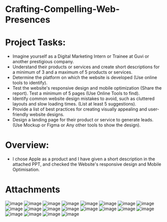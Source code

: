 # Crafting-Compelling-Web-Presences
# Project Tasks:

- Imagine yourself as a Digital Marketing Intern or Trainee at Guvi or another prestigious company.
- Understand their products or services and create short descriptions for a minimum of 3 and a maximum of 5 products or services.
- Determine the platform on which the website is developed (Use online tools to identify).
- Test the website's responsive design and mobile optimization (Share the report). Test a minimum of 5 pages (Use Online Tools to find).
- Identify common website design mistakes to avoid, such as cluttered layouts and slow loading times. (List at least 5 suggestions).
- Provide a list of best practices for creating visually appealing and user-friendly website designs.
- Design a landing page for their product or service to generate leads. (Use Mockup or Figma or Any other tools to show the design).

# Overview:
- I chose Apple as a product and I have given a short description in the attached PPT, and checked the Website's responsive design and Mobile Optimisation.

# Attachments
![image](https://github.com/user-attachments/assets/853add95-bd47-4fa0-be4d-5adfd8fd77a7)
![image](https://github.com/user-attachments/assets/9e896661-fd7a-476b-bb36-21e7d5ff9004)
![image](https://github.com/user-attachments/assets/5265e399-517e-4e27-8a79-fe95b2f6ca64)
![image](https://github.com/user-attachments/assets/a46ef138-4025-4fc0-b0b5-c3c924da4a4a)
![image](https://github.com/user-attachments/assets/52b9f184-ab34-4747-ba23-fdeaf9c2665b)
![image](https://github.com/user-attachments/assets/dc2ddd64-9a29-47fd-8d58-898ea04e83ab)
![image](https://github.com/user-attachments/assets/bd3b230c-f8f2-416a-b38d-66a202f5c381)
![image](https://github.com/user-attachments/assets/9567e91f-8a1b-4e76-8005-332a89584f50)
![image](https://github.com/user-attachments/assets/0f7138b3-8363-41de-925f-1433abe04122)
![image](https://github.com/user-attachments/assets/2a0b4ec3-36db-4efb-8dcc-8009be7665d7)
![image](https://github.com/user-attachments/assets/ff4f9e52-6ef6-49d5-9716-2196b7014843)
![image](https://github.com/user-attachments/assets/3a41bd54-6a69-4eed-b134-5faa62862822)
![image](https://github.com/user-attachments/assets/f1ee98b3-5726-4b6f-91fd-bd7dcb91b584)
![image](https://github.com/user-attachments/assets/b4406b83-9464-4fe1-956e-99b8b2684e89)
![image](https://github.com/user-attachments/assets/e6590341-860e-40c3-80be-fbbf010bfb34)
![image](https://github.com/user-attachments/assets/3e014e80-8533-41cf-8419-e21663f2f8e2)
![image](https://github.com/user-attachments/assets/4e19230f-5196-4995-8869-0172e40729c1)
![image](https://github.com/user-attachments/assets/43795647-dd17-4a41-93f0-9c9482aa7d65)
![image](https://github.com/user-attachments/assets/4378c601-118a-4929-9ab3-0d307ced6714)
![image](https://github.com/user-attachments/assets/62f293d7-23d7-4c02-9fb5-6e820befed08)

